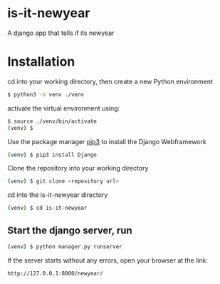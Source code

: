 # is-it-newyear

A django app that tells if its newyear



# Installation

cd into your working directory, then create a new Python environment
```bash
$ python3 -m venv ./venv
```

activate the virtual environment using:
```bash
$ source ./venv/bin/activate
(venv) $
```

Use the package manager [pip3](https://pip.pypa.io/en/stable/) to install the Django Webframework
```bash
(venv) $ pip3 install Django
```

Clone the repository into your working directory
```bash
(venv) $ git clone <repository url>
```

cd into the is-it-newyear directory
```bash 
(venv) $ cd is-it-newyear
```

## Start the django server, run
```bash
(venv) $ python manager.py runserver
```

If the server starts without any errors, open your browser at the link:
```bash
http://127.0.0.1:8000/newyear/
```


